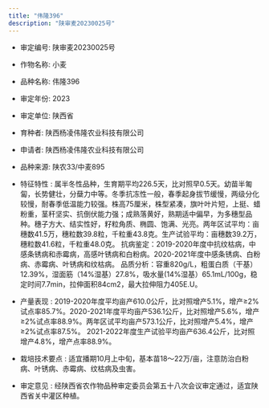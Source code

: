 ```yaml
---
title: "伟隆396"
description: "陕审麦20230025号"
---
```

* 审定编号:  陕审麦20230025号

*  作物名称:  小麦

*  品种名称:  伟隆396

*  审定年份:  2023

*  审定单位:  陕西省

* 育种者:  陕西杨凌伟隆农业科技有限公司

*  申请者:  陕西杨凌伟隆农业科技有限公司

*  品种来源:  陕农33/中麦895

*  特征特性 : 
属半冬性品种，生育期平均226.5天，比对照早0.5天。幼苗半匍匐，长势健壮，分蘖力中等。冬季抗冻性一般，春季起身拔节缓慢，两级分化较慢，耐春季低温能力较强。株高75厘米，株型紧凑，旗叶叶片短，上挺、蜡粉重，茎秆坚实、抗倒伏能力强；成熟落黄好，熟期适中偏早，为多穗型品种。穗子方大、结实性好，籽粒角质、椭圆、饱满、光亮。两年区试平均：亩穗数41.5万，穗粒数39.8粒，千粒重43.8克。生产试验平均：亩穗数39.2万，穗粒数41.6粒，千粒重48.0克。
抗病鉴定：2019-2020年度中抗纹枯病，中感条锈病和赤霉病，高感叶锈病和白粉病。2020-2021年度中感条锈病、白粉病、赤霉病、叶锈病和纹枯病。
品质分析：容重820g/L，粗蛋白质（干基）12.39%，湿面筋（14%湿基）27.8%，吸水量(14%湿基）65.1mL/100g，稳定时间7.7min，拉伸面积84cm2，最大拉伸阻力405E.U。
 
*  产量表现 : 
2019-2020年度平均亩产610.0公斤，比对照增产5.1%，增产≥2%试点率85.7%。2020-2021年度平均亩产536.1公斤，比对照增产5.6%，增产≥2%试点率88.9%。两年区试平均亩产573.1公斤，比对照增产5.4%，增产≥2%试点率87.5%。
2021-2022年度生产试验平均亩产636.4公斤，比对照增产4.8%，增产点率88.9%。

*  栽培技术要点 : 
适宜播期10月上中旬，基本苗18～22万/亩，注意防治白粉病、叶锈病、赤霉病、纹枯病及虫害。

*  审定意见 : 
经陕西省农作物品种审定委员会第五十八次会议审定通过，适宜陕西省关中灌区种植。
